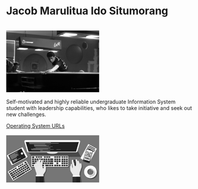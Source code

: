 <h1> Jacob Marulitua Ido Situmorang </h1>
<br>
<img src="profile.JPG" width="250">
<p> Self-motivated and highly reliable undergraduate Information System student with leadership capabilities, who likes to take initiative and seek out new challenges.</p>
<a href="https://jacobstmrg.github.io/os201/URLs/"> Operating System URLs </a>
<br>
<br>
  <img src="coding.jpg" width="250">
